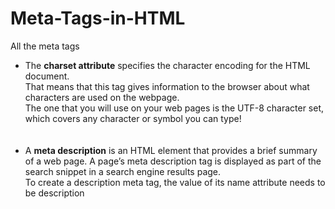 # Meta-Tags-in-HTML
All the meta tags 
<!DOCTYPE html>
<html>
    <head>
  <meta id="charset" charset="UTF-8">
  <meta id="description" name="description" content="Free Web tutorials">
  <meta name="keywords" content="HTML, CSS, JavaScript">
  <meta name="viewport" content="width=device-width, initial-scale=1.0">
</head>
    <body>
    </body>
</html>

<ul>
  <li>The <strong>charset attribute</strong> specifies the character encoding for the HTML document.<br>
  That means that this tag gives information to the browser about what characters are used on the webpage.<br>
  The one that you will use on your web pages is the UTF-8 character set, which covers any character or symbol you can type!</li><br><br>
  <li>A <strong>meta description</strong> is an HTML element that provides a brief summary of a web page. A page’s meta description tag is displayed as part of the search snippet in a search engine results page.<br>
  To create a description meta tag, the value of its name attribute needs to be description<br></li>
</ul>
